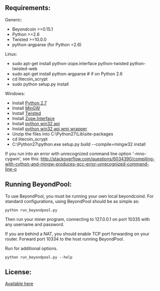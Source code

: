 Requirements:
-------------------------
Generic:
* Beyondcoin >=0.15.1
* Python >=2.6
* Twisted >=10.0.0
* python-argparse (for Python =2.6)

Linux:
* sudo apt-get install python-zope.interface python-twisted python-twisted-web
* sudo apt-get install python-argparse # if on Python 2.6
* cd litecoin_scrypt
* sudo python setup.py install

Windows:
* Install [Python 2.7](http://www.python.org/getit/)
* Install [MinGW](http://www.mingw.org/wiki/Getting_Started)
* Install [Twisted](http://twistedmatrix.com/trac/wiki/Downloads)
* Install [Zope.Interface](http://pypi.python.org/pypi/zope.interface/3.8.0)
* Install [python win32 api](http://sourceforge.net/projects/pywin32/files/pywin32/Build%20218/)
* Install [python win32 api wmi wrapper](https://pypi.python.org/pypi/WMI/#downloads)
* Unzip the files into C:\Python27\Lib\site-packages
* cd litecoin_scrypt
* C:\Python27\python.exe setup.py build --compile=mingw32 install

If you run into an error with unrecognized command line option '-mno-cygwin', see this:
http://stackoverflow.com/questions/6034390/compiling-with-cython-and-mingw-produces-gcc-error-unrecognized-command-line-o

Running BeyondPool:
-------------------------
To use BeyondPool, you must be running your own local beyondcoind. For standard
configurations, using BeyondPool should be as simple as:

    python run_beyondpool.py

Then run your miner program, connecting to 127.0.0.1 on port 10335 with any
username and password.

If you are behind a NAT, you should enable TCP port forwarding on your
router. Forward port 10334 to the host running BeyondPool.

Run for additional options.

    python run_beyondpool.py --help

License:
-------------------------

[Available here](COPYING)


